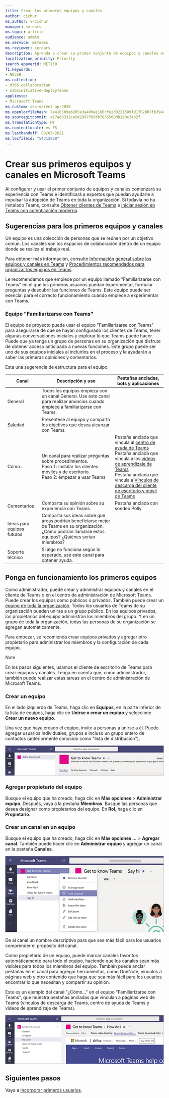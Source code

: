 ```yaml
---
title: Crear los primeros equipos y canales
author: cichur
ms.author: v-cichur
manager: serdars
ms.topic: article
audience: admin
ms.service: msteams
ms.reviewer: serdars
description: Aprenda a crear su primer conjunto de equipos y canales en el cliente de Microsoft Teams o en el centro de administración de Microsoft Teams.
localization_priority: Priority
search.appverid: MET150
f1.keywords:
- NOCSH
ms.collection:
- M365-collaboration
- m365initiative-deployteams
appliesto:
- Microsoft Teams
ms.custom: seo-marvel-apr2020
ms.openlocfilehash: 7e4105b9ab205a3a409ae166cfe2d0221509fd17028b7fb394a58ae8b3380f67
ms.sourcegitcommit: a17ad3332ca5d2997f85db7835500d8190c34b2f
ms.translationtype: HT
ms.contentlocale: es-ES
ms.lasthandoff: 08/05/2021
ms.locfileid: "54312928"
---
```

# <a name="create-your-first-teams-and-channels-in-microsoft-teams"></a>Crear sus primeros equipos y canales en Microsoft Teams

Al configurar y usar el primer conjunto de equipos y canales comenzará su experiencia con Teams e identificará a expertos que puedan ayudarle a impulsar la adopción de Teams en toda la organización. Si todavía no ha instalado Teams, consulte [Obtener clientes de Teams](get-clients.md) e [Iniciar sesión en Teams con autenticación moderna](sign-in-teams.md).

## <a name="suggestions-for-your-first-teams-and-channels"></a>Sugerencias para los primeros equipos y canales

 Un equipo es una colección de personas que se reúnen por un objetivo común. Los canales son los espacios de colaboración dentro de un equipo donde se realiza el trabajo real. 

Para obtener más información, consulte [Información general sobre los equipos y canales en Teams](teams-channels-overview.md) y [Procedimientos recomendados para organizar los equipos en Teams](best-practices-organizing.md).

 Le recomendamos que empiece por un equipo llamado "Familiarizarse con Teams" en el que los primeros usuarios puedan experimentar, formular preguntas y descubrir las funciones de Teams. Este equipo puede ser esencial para el correcto funcionamiento cuando empiece a experimentar con Teams. 

### <a name="get-to-know-teams-team"></a>Equipo "Familiarizarse con Teams"
El equipo de proyecto puede usar el equipo "Familiarizarse con Teams" para asegurarse de que se hayan configurado los clientes de Teams, tener algunas conversaciones iniciales y explorar lo que Teams puede hacer. Puede que ya tenga un grupo de personas en su organización que disfrute de obtener acceso anticipado a nuevas funciones. Este grupo puede ser uno de sus equipos iniciales al incluirlos en el proceso y le ayudarán a saber las primeras opiniones y comentarios.

Esta una sugerencia de estructura para el equipo.

| Canal | Descripción y uso | Pestañas ancladas, bots y aplicaciones |
| ------------ | -------------------- | -------------------- |
| General | Todos los equipos empieza con un canal General. Use este canal para realizar anuncios cuando empiece a familiarizarse con Teams. |  |
| Saludad | Preséntese al equipo y comparta los objetivos que desea alcanzar con Teams. |  |
| Cómo... | Un canal para realizar preguntas sobre procedimientos.</br>Paso 1: instalar los clientes móviles y de escritorio.</br>Paso 2: empezar a usar Teams| Pestaña anclada que vincula al [centro de ayuda de Teams](https://support.office.com/teams)</br>Pestaña anclada que vincula a los [vídeos de aprendizaje de Teams](https://support.office.com/article/microsoft-teams-video-training-4f108e54-240b-4351-8084-b1089f0d21d7)</br>Pestaña anclada que vincula a [Vínculos de descarga del cliente de escritorio y móvil de Teams](https://teams.microsoft.com/downloads) |
| Comentarios | Comparta su opinión sobre su experiencia con Teams. | Pestaña anclada con sondeo Polly|
| Ideas para equipos futuros | Comparta sus ideas sobre qué áreas podrían beneficiarse mejor de Teams en su organización. ¿Cómo podrían llamarse estos equipos? ¿Quiénes serían miembros? ||
| Soporte técnico | Si algo no funciona según lo esperado, use este canal para obtener ayuda. ||

## <a name="get-your-first-teams-up-and-running"></a>Ponga en funcionamiento los primeros equipos
Como administrador, puede crear y administrar equipos y canales en el cliente de Teams o en el centro de administración de Microsoft Teams. Puede crear los equipos como públicos o privados. También puede crear un [equipo de toda la organización](create-an-org-wide-team.md). Todos los usuarios de Teams de su organización pueden unirse a un grupo público. En los equipos privados, los propietarios del equipo administran los miembros del grupo. Y en un grupo de toda la organización, todas las personas de su organización se agregan automáticamente. 

Para empezar, se recomienda crear equipos privados y agregar otro propietario para administrar los miembros y la configuración de cada equipo. 

> [!NOTE]
> En los pasos siguientes, usamos el cliente de escritorio de Teams para crear equipos y canales. Tenga en cuenta que, como administrador, también puede realizar estas tareas en el centro de administración de Microsoft Teams.

### <a name="create-a-team"></a>Crear un equipo

En el lado izquierdo de Teams, haga clic en **Equipos**, en la parte inferior de la lista de equipos, haga clic en **Unirse o crear un equipo** y seleccione **Crear un nuevo equipo**.

Una vez que haya creado el equipo, invite a personas a unirse a él. Puede agregar usuarios individuales, grupos e incluso un grupo entero de contactos (anteriormente conocido como "lista de distribución"). 

![Captura de pantalla de un equipo de ejemplo, que muestra el nombre del equipo y la descripción](media/get-started-with-teams-create-team.png "Captura de pantalla de un equipo &quot;Familiarizarse con Teams&quot; de ejemplo, que muestra el nombre del equipo y la descripción") 

### <a name="add-a-team-owner"></a>Agregar propietario del equipo
Busque el equipo que ha creado, haga clic en **Más opciones** > **Administrar equipo**. Después, vaya a la pestaña **Miembros**. Busque las personas que desea designar como propietarios del equipo. En **Rol**, haga clic en **Propietario**.

### <a name="create-a-channel-in-a-team"></a>Crear un canal en un equipo
Busque el equipo que ha creado, haga clic en **Más opciones ...** > **Agregar canal**. También puede hacer clic en **Administrar equipo** y agregar un canal en la pestaña **Canales**. 

![Captura de pantalla de las opciones disponibles al hacer clic en Más opciones](media/get-started-with-teams-add-channel.png "Captura de pantalla de la opción de Agregar canal, opción de Administrar equipo y otras opciones que están disponibles al hacer clic en Más opciones de un equipo") 

De al canal un nombre descriptivo para que sea más fácil para los usuarios comprender el propósito del canal. 

Como propietario de un equipo, puede marcar canales favoritos automáticamente para todo el equipo, haciendo que los canales sean más visibles para todos los miembros del equipo. También puede anclar pestañas en el canal para agregar herramientas, como OneNote, vínculos a páginas web y otro contenido que haga que sea más fácil para los usuarios encontrar lo que necesitan y compartir su opinión.  

Este es un ejemplo del canal "¿Cómo..." en el equipo "Familiarizarse con Teams", que muestra pestañas ancladas que vinculan a páginas web de Teams (vínculos de descarga de Teams, centro de ayuda de Teams y vídeos de aprendizaje de Teams). 

![Captura de pantalla de las pestañas ancladas en el equipo de ejemplo](media/get-started-with-teams-add-tabs.png "Captura de pantalla de pestañas ancladas en el equipo de ejemplo &quot;Familiarizarse con Teams&quot;.") 

## <a name="next-steps"></a>Siguientes pasos
Vaya a [Incorporar primeros usuarios](get-started-with-teams-onboard-early-adopters.md).
